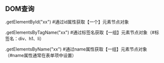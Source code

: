 ## DOM查询

.getElementById("xx")						 		#通过id属性获取【一个】元素节点对象

.getElementsByTagName("xx")				#通过标签名获取【一组】元素节点对象（\#标签名：div、h1、li）

.getElementsByName("xx")						#通过name属性获取【一组】元素节点对象 （\#name属性通常在表单项中设置）

​		

